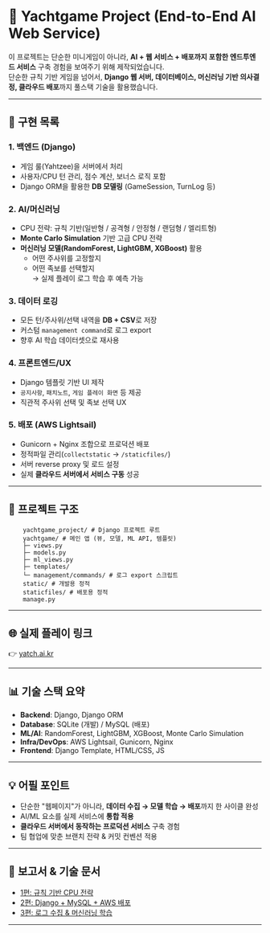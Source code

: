 # 🎲 Yachtgame Project (End-to-End AI Web Service)

이 프로젝트는 단순한 미니게임이 아니라, **AI + 웹 서비스 + 배포까지 포함한 엔드투엔드 서비스** 구축 경험을 보여주기 위해 제작되었습니다.  
단순한 규칙 기반 게임을 넘어서, **Django 웹 서버, 데이터베이스, 머신러닝 기반 의사결정, 클라우드 배포**까지 풀스택 기술을 활용했습니다.  

---

## 🚀 구현 목록

### 1. 백엔드 (Django)
- 게임 룰(Yahtzee)을 서버에서 처리
- 사용자/CPU 턴 관리, 점수 계산, 보너스 로직 포함
- Django ORM을 활용한 **DB 모델링** (GameSession, TurnLog 등)

### 2. AI/머신러닝
- CPU 전략: 규칙 기반(일반형 / 공격형 / 안정형 / 랜덤형 / 엘리트형)
- **Monte Carlo Simulation** 기반 고급 CPU 전략
- **머신러닝 모델(RandomForest, LightGBM, XGBoost)** 활용  
  - 어떤 주사위를 고정할지  
  - 어떤 족보를 선택할지  
  → 실제 플레이 로그 학습 후 예측 가능

### 3. 데이터 로깅
- 모든 턴/주사위/선택 내역을 **DB + CSV**로 저장
- 커스텀 `management command`로 로그 export
- 향후 AI 학습 데이터셋으로 재사용

### 4. 프론트엔드/UX
- Django 템플릿 기반 UI 제작
- `공지사항`, `패치노트`, `게임 플레이 화면` 등 제공
- 직관적 주사위 선택 및 족보 선택 UX

### 5. 배포 (AWS Lightsail)
- Gunicorn + Nginx 조합으로 프로덕션 배포
- 정적파일 관리(`collectstatic` → `/staticfiles/`)
- 서버 reverse proxy 및 로드 설정
- 실제 **클라우드 서버에서 서비스 구동** 성공

---

## 📂 프로젝트 구조
```
    yachtgame_project/ # Django 프로젝트 루트
    yachtgame/ # 메인 앱 (뷰, 모델, ML API, 템플릿)
    ├─ views.py
    ├─ models.py
    ├─ ml_views.py
    ├─ templates/
    └─ management/commands/ # 로그 export 스크립트
    static/ # 개발용 정적
    staticfiles/ # 배포용 정적
    manage.py
```
---

## 🌐 실제 플레이 링크
👉 [yatch.ai.kr](http://yacht.ai.kr/)

---

## 📊 기술 스택 요약
- **Backend**: Django, Django ORM  
- **Database**: SQLite (개발) / MySQL (배포)  
- **ML/AI**: RandomForest, LightGBM, XGBoost, Monte Carlo Simulation  
- **Infra/DevOps**: AWS Lightsail, Gunicorn, Nginx  
- **Frontend**: Django Template, HTML/CSS, JS  

---

## 💡 어필 포인트
- 단순한 "웹페이지"가 아니라, **데이터 수집 → 모델 학습 → 배포**까지 한 사이클 완성  
- AI/ML 요소를 실제 서비스에 **통합 적용**  
- **클라우드 서버에서 동작하는 프로덕션 서비스** 구축 경험  
- 팀 협업에 맞춘 브랜치 전략 & 커밋 컨벤션 적용  

---

## 📜 보고서 & 기술 문서
- [1편: 규칙 기반 CPU 전략](https://blog.naver.com/dingo0880/223925538295)  
- [2편: Django + MySQL + AWS 배포](https://blog.naver.com/dingo0880/223977305129)  
- [3편: 로그 수집 & 머신러닝 학습](https://blog.naver.com/dingo0880/223997922387)  

---